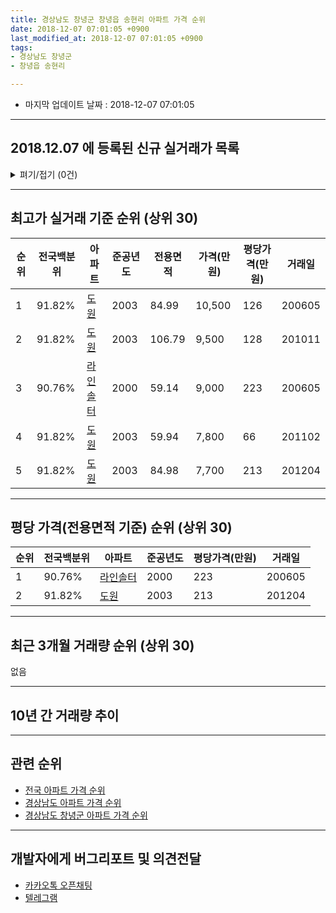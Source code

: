 ```yaml
---
title: 경상남도 창녕군 창녕읍 송현리 아파트 가격 순위
date: 2018-12-07 07:01:05 +0900
last_modified_at: 2018-12-07 07:01:05 +0900
tags:
- 경상남도 창녕군
- 창녕읍 송현리

---
```


* 마지막 업데이트 날짜 : 2018-12-07 07:01:05

---

## 2018.12.07 에 등록된 신규 실거래가 목록

<details>
<summary>펴기/접기 (0건)</summary>
<div markdown="1">

|아파트|전국백분위|준공년도|전용면적|가격(만원)|평당가격(만원)|거래일|
|---|---|---|---|---|---|---|
|없음|||||||


</div>
</details>

---

## 최고가 실거래 기준 순위 (상위 30)


|순위|전국백분위|아파트|준공년도|전용면적|가격(만원)|평당가격(만원)|거래일|
|---|---|---|---|---|---|---|---|
|1|91.82%|[도원](https://search.naver.com/search.naver?query=%EA%B2%BD%EC%83%81%EB%82%A8%EB%8F%84+%EC%B0%BD%EB%85%95%EA%B5%B0+%EC%B0%BD%EB%85%95%EC%9D%8D+%EC%86%A1%ED%98%84%EB%A6%AC+%EB%8F%84%EC%9B%90)|2003|84.99|10,500|126|200605|
|2|91.82%|[도원](https://search.naver.com/search.naver?query=%EA%B2%BD%EC%83%81%EB%82%A8%EB%8F%84+%EC%B0%BD%EB%85%95%EA%B5%B0+%EC%B0%BD%EB%85%95%EC%9D%8D+%EC%86%A1%ED%98%84%EB%A6%AC+%EB%8F%84%EC%9B%90)|2003|106.79|9,500|128|201011|
|3|90.76%|[라인솔터](https://search.naver.com/search.naver?query=%EA%B2%BD%EC%83%81%EB%82%A8%EB%8F%84+%EC%B0%BD%EB%85%95%EA%B5%B0+%EC%B0%BD%EB%85%95%EC%9D%8D+%EC%86%A1%ED%98%84%EB%A6%AC+%EB%9D%BC%EC%9D%B8%EC%86%94%ED%84%B0)|2000|59.14|9,000|223|200605|
|4|91.82%|[도원](https://search.naver.com/search.naver?query=%EA%B2%BD%EC%83%81%EB%82%A8%EB%8F%84+%EC%B0%BD%EB%85%95%EA%B5%B0+%EC%B0%BD%EB%85%95%EC%9D%8D+%EC%86%A1%ED%98%84%EB%A6%AC+%EB%8F%84%EC%9B%90)|2003|59.94|7,800|66|201102|
|5|91.82%|[도원](https://search.naver.com/search.naver?query=%EA%B2%BD%EC%83%81%EB%82%A8%EB%8F%84+%EC%B0%BD%EB%85%95%EA%B5%B0+%EC%B0%BD%EB%85%95%EC%9D%8D+%EC%86%A1%ED%98%84%EB%A6%AC+%EB%8F%84%EC%9B%90)|2003|84.98|7,700|213|201204|


---

## 평당 가격(전용면적 기준) 순위 (상위 30)


|순위|전국백분위|아파트|준공년도|평당가격(만원)|거래일|
|---|---|---|---|---|---|
|1|90.76%|[라인솔터](https://search.naver.com/search.naver?query=%EA%B2%BD%EC%83%81%EB%82%A8%EB%8F%84+%EC%B0%BD%EB%85%95%EA%B5%B0+%EC%B0%BD%EB%85%95%EC%9D%8D+%EC%86%A1%ED%98%84%EB%A6%AC+%EB%9D%BC%EC%9D%B8%EC%86%94%ED%84%B0)|2000|223|200605|
|2|91.82%|[도원](https://search.naver.com/search.naver?query=%EA%B2%BD%EC%83%81%EB%82%A8%EB%8F%84+%EC%B0%BD%EB%85%95%EA%B5%B0+%EC%B0%BD%EB%85%95%EC%9D%8D+%EC%86%A1%ED%98%84%EB%A6%AC+%EB%8F%84%EC%9B%90)|2003|213|201204|


---

## 최근 3개월 거래량 순위 (상위 30)

없음

---

## 10년 간 거래량 추이


<div style="width:100%;">
    <canvas id="deal_progress" height="250"></canvas>
</div>

<script>
new Chart(document.getElementById("deal_progress"), {
    type: 'line',
    data: {
        labels: ['200812','200901','200902','200903','200904','200905','200906','200907','200908','200909','200910','200911','200912','201001','201002','201003','201004','201005','201006','201007','201008','201009','201010','201011','201012','201101','201102','201103','201104','201105','201106','201107','201108','201109','201110','201111','201112','201201','201202','201203','201204','201205','201206','201207','201208','201209','201210','201211','201212','201301','201302','201303','201304','201305','201306','201307','201308','201309','201310','201311','201312','201401','201402','201403','201404','201405','201406','201407','201408','201409','201410','201411','201412','201501','201502','201503','201504','201505','201506','201507','201508','201509','201510','201511','201512','201601','201602','201603','201604','201605','201606','201607','201608','201609','201610','201611','201612','201701','201702','201703','201704','201705','201706','201707','201708','201709','201710','201711','201712','201801','201802','201803','201804','201805','201806','201807','201808','201809','201810','201811','201812'],
        datasets: [{
            label: '실거래 수',
            pointRadius: 1,
            data: [0, 1, 1, 2, 0, 2, 0, 1, 1, 0, 3, 1, 1, 1, 1, 2, 2, 0, 0, 3, 1, 1, 1, 1, 3, 1, 2, 2, 3, 2, 3, 1, 1, 4, 2, 2, 1, 1, 2, 2, 2, 1, 0, 0, 1, 1, 3, 0, 2, 0, 0, 2, 1, 0, 2, 1, 0, 2, 1, 1, 3, 3, 0, 0, 0, 0, 0, 0, 1, 2, 0, 0, 0, 1, 0, 0, 1, 1, 1, 3, 1, 1, 0, 2, 0, 0, 0, 0, 1, 0, 0, 1, 4, 0, 0, 1, 0, 0, 0, 1, 1, 0, 1, 0, 0, 1, 0, 2, 1, 1, 1, 0, 1, 1, 0, 1, 1, 1, 0, 0, 0],
            borderColor: "rgba(255, 201, 14, 1)",
            backgroundColor: "rgba(255, 201, 14, 0.5)",
            fill: true,
        }]
    },
    options: {
        responsive: true,
        title: {
            display: true,
            text: '10년간 거래량 추이'
        },
        tooltips: {
            mode: 'index',
            intersect: false,
        },
        hover: {
            mode: 'nearest',
            intersect: true
        },
        scales: {
            xAxes: [{
                display: true,
                scaleLabel: {
                    display: true,
                    labelString: '년/월'
                }
            }],
            yAxes: [{
                display: true,
                ticks: {
                    suggestedMin: 0,
                },
                scaleLabel: {
                    display: true,
                    labelString: '실거래 수'
                }
            }]
        }
    }
});

</script>


---

## 관련 순위

- [전국 아파트 가격 순위](https://inasie.github.io/apt-ranking/전국)
- [경상남도 아파트 가격 순위](https://inasie.github.io/apt-ranking/경상남도)
- [경상남도 창녕군 아파트 가격 순위](https://inasie.github.io/apt-ranking/경상남도-창녕군)


---

## 개발자에게 버그리포트 및 의견전달

- [카카오톡 오픈채팅](https://open.kakao.com/o/gLJUAP4)
- [텔레그램](https://t.me/inasie)

